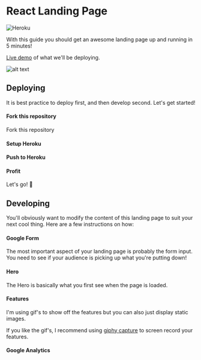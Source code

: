 # React Landing Page
![Heroku](https://heroku-badge.herokuapp.com/?app=react-landing-page1)

With this guide you should get an awesome landing page up and running in 5 minutes!

[Live demo](https://react-landing-page1.herokuapp.com/) of what we'll be deploying.

![alt text](https://github.com/jonathancai11/react-landing-page/blob/main/demo.gif)


## Deploying

It is best practice to deploy first, and then develop second. Let's get started!

#### Fork this repository

Fork this repository

#### Setup Heroku


#### Push to Heroku


#### Profit

Let's go! 🚀

## Developing

You'll obviously want to modify the content of this landing page to suit your next cool thing. Here are a few instructions on how:

#### Google Form

The most important aspect of your landing page is probably the form input. You need to see if your audience is picking up what you're putting down!

#### Hero

The Hero is basically what you first see when the page is loaded.

#### Features

I'm using gif's to show off the features but you can also just display static images.

If you like the gif's, I recommend using [giphy capture](https://giphy.com/apps/giphycapture) to screen record your features.

#### Google Analytics
